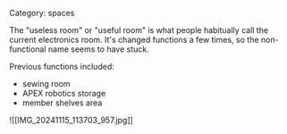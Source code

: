 Category: spaces

The "useless room" or "useful room" is what people habitually call the current electronics room. It's changed functions a few times, so the non-functional name seems to have stuck.

Previous functions included:

- sewing room
- APEX robotics storage
- member shelves area

![[IMG_20241115_113703_957.jpg]]